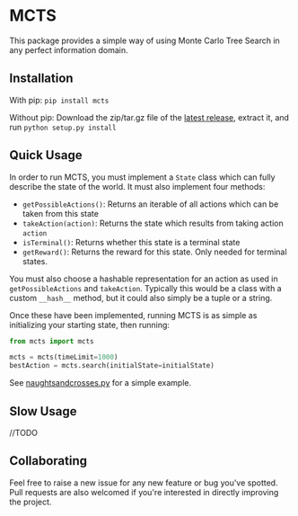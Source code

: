 # MCTS

This package provides a simple way of using Monte Carlo Tree Search in any perfect information domain.  

## Installation 

With pip: `pip install mcts`

Without pip: Download the zip/tar.gz file of the [latest release](https://github.com/pbsinclair42/MCTS/releases), extract it, and run `python setup.py install`

## Quick Usage

In order to run MCTS, you must implement a `State` class which can fully describe the state of the world.  It must also implement four methods: 

- `getPossibleActions()`: Returns an iterable of all actions which can be taken from this state
- `takeAction(action)`: Returns the state which results from taking action `action`
- `isTerminal()`: Returns whether this state is a terminal state
- `getReward()`: Returns the reward for this state.  Only needed for terminal states. 

You must also choose a hashable representation for an action as used in `getPossibleActions` and `takeAction`.  Typically this would be a class with a custom `__hash__` method, but it could also simply be a tuple or a string.  

Once these have been implemented, running MCTS is as simple as initializing your starting state, then running:

```python
from mcts import mcts

mcts = mcts(timeLimit=1000)
bestAction = mcts.search(initialState=initialState)
```
See [naughtsandcrosses.py](https://github.com/pbsinclair42/MCTS/blob/master/naughtsandcrosses.py) for a simple example.  

## Slow Usage
//TODO

## Collaborating

Feel free to raise a new issue for any new feature or bug you've spotted. Pull requests are also welcomed if you're interested in directly improving the project.
